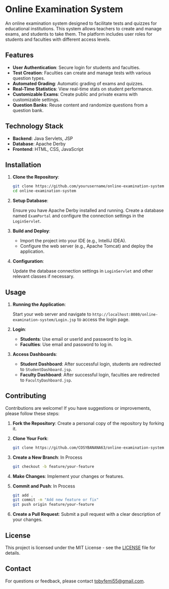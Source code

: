 # Online Examination System

An online examination system designed to facilitate tests and quizzes for educational institutions. This system allows teachers to create and manage exams, and students to take them. The platform includes user roles for students and faculties with different access levels.

## Features

- **User Authentication**: Secure login for students and faculties.
- **Test Creation**: Faculties can create and manage tests with various question types.
- **Automated Grading**: Automatic grading of exams and quizzes.
- **Real-Time Statistics**: View real-time stats on student performance.
- **Customizable Exams**: Create public and private exams with customizable settings.
- **Question Banks**: Reuse content and randomize questions from a question bank.

## Technology Stack

- **Backend**: Java Servlets, JSP
- **Database**: Apache Derby
- **Frontend**: HTML, CSS, JavaScript

## Installation

1. **Clone the Repository**:

    ```bash
    git clone https://github.com/yourusername/online-examination-system.git
    cd online-examination-system
    ```

2. **Setup Database**:

    Ensure you have Apache Derby installed and running. Create a database named `ExamPortal` and configure the connection settings in the `LoginServlet`.

3. **Build and Deploy**:

    - Import the project into your IDE (e.g., IntelliJ IDEA).
    - Configure the web server (e.g., Apache Tomcat) and deploy the application.

4. **Configuration**:

    Update the database connection settings in `LoginServlet` and other relevant classes if necessary.

## Usage

1. **Running the Application**:

    Start your web server and navigate to `http://localhost:8080/online-examination-system/Login.jsp` to access the login page.

2. **Login**:

    - **Students**: Use email or userId and password to log in.
    - **Faculties**: Use email and password to log in.

3. **Access Dashboards**:

    - **Student Dashboard**: After successful login, students are redirected to `StudentDashboard.jsp`.
    - **Faculty Dashboard**: After successful login, faculties are redirected to `FacultyDashboard.jsp`.

## Contributing

Contributions are welcome! If you have suggestions or improvements, please follow these steps:

1. **Fork the Repository**: Create a personal copy of the repository by forking it.
2. **Clone Your Fork**:

    ```bash
    git clone https://github.com/COSYBANANA63/online-examination-system.git
    ```

3. **Create a New Branch**:
In Process
    ```bash
    git checkout -b feature/your-feature
    ```

4. **Make Changes**: Implement your changes or features.
5. **Commit and Push**:
In Process
    ```bash
    git add .
    git commit -m "Add new feature or fix"
    git push origin feature/your-feature
    ```

6. **Create a Pull Request**: Submit a pull request with a clear description of your changes.

## License

This project is licensed under the MIT License - see the [LICENSE](LICENSE) file for details.

## Contact

For questions or feedback, please contact [tobyfemi55@gmail.com](mailto:tobyfemi55@gmail.com).

